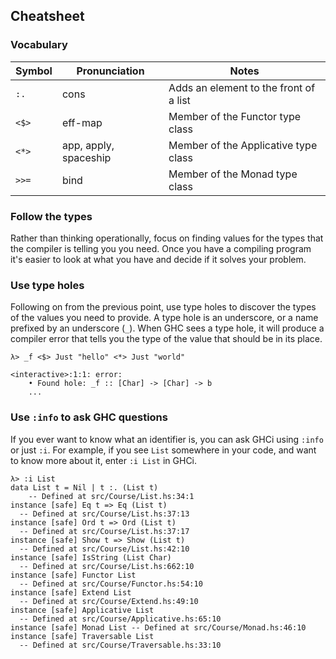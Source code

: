 ## Cheatsheet

### Vocabulary

|**Symbol**|**Pronunciation**    |**Notes**                             |
|----------|---------------------|------------------------------------  |
|`:.`      |cons                 |Adds an element to the front of a list|
|`<$>`     |eff-map              |Member of the Functor type class      |
|`<*>`     |app, apply, spaceship|Member of the Applicative type class  |
|`>>=`     |bind                 |Member of the Monad type class        |


### Follow the types

Rather than thinking operationally, focus on finding values for the types that the compiler is telling you you need.
Once you have a compiling program it's easier to look at what you have and decide if it solves your problem.

### Use type holes

Following on from the previous point, use type holes to discover the types of the values you need to provide. A type
hole is an underscore, or a name prefixed by an underscore (`_`). When GHC sees a type hole, it will produce
a compiler error that tells you the type of the value that should be in its place.

```
λ> _f <$> Just "hello" <*> Just "world"

<interactive>:1:1: error:
    • Found hole: _f :: [Char] -> [Char] -> b
    ...
```

### Use `:info` to ask GHC questions

If you ever want to know what an identifier is, you can ask GHCi using `:info` or just `:i`.
For example, if you see `List` somewhere in your code, and want to know more about it, enter
`:i List` in GHCi.

```
λ> :i List
data List t = Nil | t :. (List t)
  	-- Defined at src/Course/List.hs:34:1
instance [safe] Eq t => Eq (List t)
  -- Defined at src/Course/List.hs:37:13
instance [safe] Ord t => Ord (List t)
  -- Defined at src/Course/List.hs:37:17
instance [safe] Show t => Show (List t)
  -- Defined at src/Course/List.hs:42:10
instance [safe] IsString (List Char)
  -- Defined at src/Course/List.hs:662:10
instance [safe] Functor List
  -- Defined at src/Course/Functor.hs:54:10
instance [safe] Extend List
  -- Defined at src/Course/Extend.hs:49:10
instance [safe] Applicative List
  -- Defined at src/Course/Applicative.hs:65:10
instance [safe] Monad List -- Defined at src/Course/Monad.hs:46:10
instance [safe] Traversable List
  -- Defined at src/Course/Traversable.hs:33:10
```
